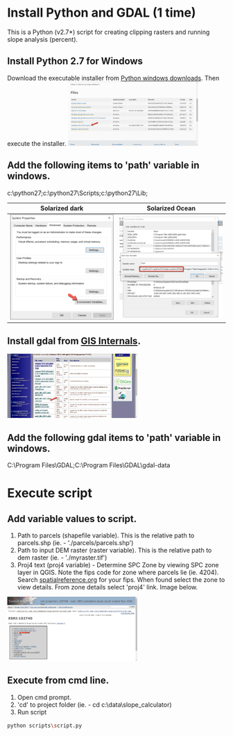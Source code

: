 # Install Python and GDAL (1 time)

This is a Python (v2.7*) script for creating clipping rasters and running slope analysis (percent).

## Install Python 2.7 for Windows
Download the executable installer from [Python windows downloads](https://www.python.org/downloads/windows/). Then execute the installer. 
<img src="/images/python_windows.png" width="300" title="Proj4 link">

## Add the following items to 'path' variable in windows.
c:\python27;c:\python27\Scripts;c:\python27\Lib;

Solarized dark             |  Solarized Ocean
:-------------------------:|:-------------------------:
<img src="/images/path1.png" width="300" title="Proj4 link"> | <img src="/images/path2.png" width="300" title="Proj4 link">


## Install gdal from [GIS Internals](https://www.gisinternals.com/query.html?content=filelist&file=release-1911-x64-gdal-2-4-4-mapserver-7-4-3.zip).
<img src="/images/gdal1.png" width="300" title="Proj4 link">

## Add the following gdal items to 'path' variable in windows.
C:\Program Files\GDAL;C:\Program Files\GDAL\gdal-data

# Execute script

## Add variable values to script.
1) Path to parcels (shapefile variable). This is the relative path to parcels.shp (ie. - './parcels/parcels.shp')
2) Path to input DEM raster (raster variable). This is the relative path to dem raster (ie. - './myraster.tif')  
3) Proj4 text (proj4 variable) - Determine SPC Zone by viewing SPC zone layer in QGIS. Note the fips code for zone where parcels lie (ie. 4204). Search [spatialreference.org](https://spatialreference.org/) for your fips.  When found select the zone to view details.  From zone details select 'proj4' link. Image below.

<img src="/images/proj4.png" width="300" title="Proj4 link">

## Execute from cmd line.
1) Open cmd prompt.
2) 'cd' to project folder (ie. - cd c:\data\slope_calculator) 
3) Run script
```bash
python scripts\script.py
```